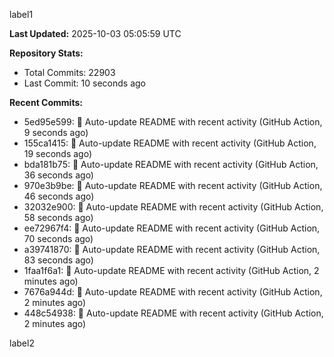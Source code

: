 
label1 
<!-- ACTIVITY_START -->
**Last Updated:** 2025-10-03 05:05:59 UTC

**Repository Stats:**
- Total Commits: 22903
- Last Commit: 10 seconds ago

**Recent Commits:**
- 5ed95e599: 🤖 Auto-update README with recent activity (GitHub Action, 9 seconds ago)
- 155ca1415: 🤖 Auto-update README with recent activity (GitHub Action, 19 seconds ago)
- bda181b75: 🤖 Auto-update README with recent activity (GitHub Action, 36 seconds ago)
- 970e3b9be: 🤖 Auto-update README with recent activity (GitHub Action, 46 seconds ago)
- 32032e900: 🤖 Auto-update README with recent activity (GitHub Action, 58 seconds ago)
- ee72967f4: 🤖 Auto-update README with recent activity (GitHub Action, 70 seconds ago)
- a39741870: 🤖 Auto-update README with recent activity (GitHub Action, 83 seconds ago)
- 1faa1f6a1: 🤖 Auto-update README with recent activity (GitHub Action, 2 minutes ago)
- 7676a944d: 🤖 Auto-update README with recent activity (GitHub Action, 2 minutes ago)
- 448c54938: 🤖 Auto-update README with recent activity (GitHub Action, 2 minutes ago)
<!-- ACTIVITY_END -->

label2
